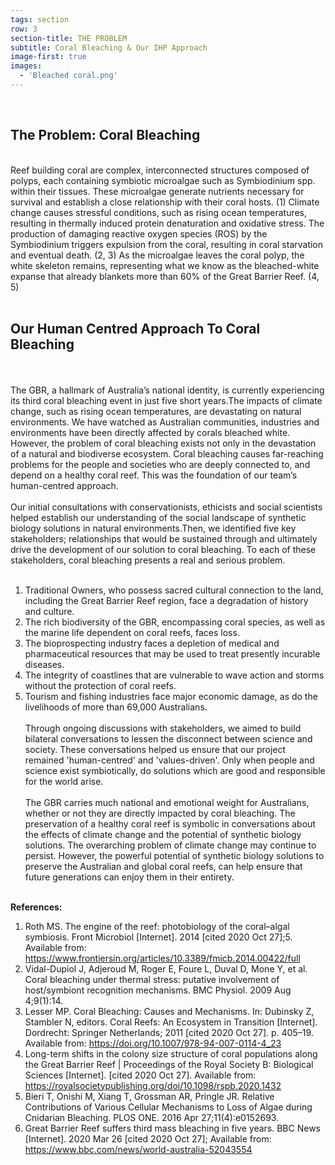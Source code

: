 ```yaml
---
tags: section
row: 3
section-title: THE PROBLEM
subtitle: Coral Bleaching & Our IHP Approach
image-first: true
images:
  - 'Bleached coral.png'
---
```

<br>
<h2>The Problem: Coral Bleaching</h2>
<br>
Reef building coral are complex, interconnected structures composed of polyps, each containing symbiotic microalgae such as Symbiodinium spp. within their tissues. These microalgae generate nutrients necessary for survival and establish a close relationship with their coral hosts. (1) Climate change causes stressful conditions, such as rising ocean temperatures, resulting in thermally induced protein denaturation and oxidative stress. The production of damaging reactive oxygen species (ROS) by the Symbiodinium triggers expulsion from the coral, resulting in coral starvation and eventual death. (2, 3) As the microalgae leaves the coral polyp, the white skeleton remains, representing what we know as the bleached-white expanse that already blankets more than 60% of the Great Barrier Reef. (4, 5)<br><br>

## Our Human Centred Approach To Coral Bleaching
<br><br>
The GBR, a hallmark of Australia’s national identity, is currently experiencing its third coral bleaching event in just five short years.The impacts of climate change, such as rising ocean temperatures, are devastating on natural environments. We have watched as Australian communities, industries and environments have been directly affected by corals bleached white. However, the problem of coral bleaching exists not only in the devastation of a natural and biodiverse ecosystem. Coral bleaching causes far-reaching problems for the people and societies who are deeply connected to, and depend on a healthy coral reef. This was the foundation of our team’s human-centred approach.
<br><br>
Our initial consultations with conservationists, ethicists and social scientists helped establish our understanding of the social landscape of synthetic biology solutions in natural environments.Then, we identified five key stakeholders; relationships that would be sustained through and ultimately drive the development of our solution to coral bleaching. To each of these stakeholders, coral bleaching presents a real and serious problem.
<br><br>
1. Traditional Owners, who possess sacred cultural connection to the land, including the Great Barrier Reef region, face a degradation of history and culture.
2. The rich biodiversity of the GBR, encompassing coral species, as well as the marine life dependent on coral reefs, faces loss.
3. The bioprospecting industry faces a depletion of medical and pharmaceutical resources that may be used to treat presently incurable diseases.
4. The integrity of coastlines that are vulnerable to wave action and storms without the protection of coral reefs.
5. Tourism and fishing industries face major economic damage, as do the livelihoods of more than 69,000 Australians.
<br><br>
Through ongoing discussions with stakeholders, we aimed to build bilateral conversations to lessen the disconnect between science and society. These conversations helped us ensure that our project remained 'human-centred' and 'values-driven'. Only when people and science exist symbiotically, do solutions which are good and responsible for the world arise.
<br><br>
The GBR carries much national and emotional weight for Australians, whether or not they are directly impacted by coral bleaching. The preservation of a healthy coral reef is symbolic in conversations about the effects of climate change and the potential of synthetic biology solutions. The overarching problem of climate change may continue to persist. However, the powerful potential of synthetic biology solutions to preserve the Australian and global coral reefs, can help ensure that future generations can enjoy them in their entirety.<br><br>

**References:**
1. Roth MS. The engine of the reef: photobiology of the coral–algal symbiosis. Front Microbiol [Internet]. 2014 [cited 2020 Oct 27];5. Available from: <https://www.frontiersin.org/articles/10.3389/fmicb.2014.00422/full>
2. Vidal-Dupiol J, Adjeroud M, Roger E, Foure L, Duval D, Mone Y, et al. Coral bleaching under thermal stress: putative involvement of host/symbiont recognition mechanisms. BMC Physiol. 2009 Aug 4;9(1):14.
3. Lesser MP. Coral Bleaching: Causes and Mechanisms. In: Dubinsky Z, Stambler N, editors. Coral Reefs: An Ecosystem in Transition [Internet]. Dordrecht: Springer Netherlands; 2011 [cited 2020 Oct 27]. p. 405–19. Available from: <https://doi.org/10.1007/978-94-007-0114-4_23>
4. Long-term shifts in the colony size structure of coral populations along the Great Barrier Reef | Proceedings of the Royal Society B: Biological Sciences [Internet]. [cited 2020 Oct 27]. Available from: <https://royalsocietypublishing.org/doi/10.1098/rspb.2020.1432>
5. Bieri T, Onishi M, Xiang T, Grossman AR, Pringle JR. Relative Contributions of Various Cellular Mechanisms to Loss of Algae during Cnidarian Bleaching. PLOS ONE. 2016 Apr 27;11(4):e0152693.
6. Great Barrier Reef suffers third mass bleaching in five years. BBC News [Internet]. 2020 Mar 26 [cited 2020 Oct 27]; Available from: <https://www.bbc.com/news/world-australia-52043554>
